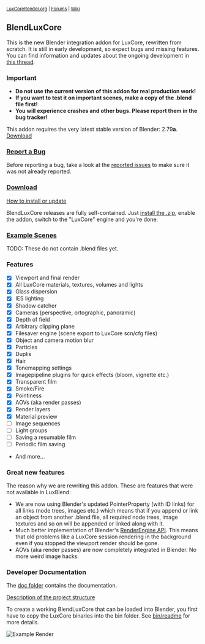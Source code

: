 <sup> [LuxCoreRender.org](https://luxcorerender.org/) | [Forums](https://forums.luxcorerender.org/) | [Wiki](http://wiki.luxcorerender.org/LuxCoreRender_Wiki) </sup>

## BlendLuxCore

This is the new Blender integration addon for LuxCore, rewritten from scratch.
It is still in early development, so expect bugs and missing features. You can find information and updates about the ongoing development in [this thread](https://forums.luxcorerender.org/viewtopic.php?f=5&t=9).

### Important

* **Do not use the current version of this addon for real production work!**
* **If you want to test it on important scenes, make a copy of the .blend file first!**
* **You will experience crashes and other bugs. Please report them in the bug tracker!**

This addon requires the very latest stable version of Blender: 2.79**a**. [Download](https://www.blender.org/download/)

### [Report a Bug](https://github.com/LuxCoreRender/BlendLuxCore/issues/new)

Before reporting a bug, take a look at the [reported issues](https://github.com/LuxCoreRender/BlendLuxCore/issues?utf8=%E2%9C%93&q=is%3Aissue+is%3Aopen+label%3Abug) to make sure it was not already reported.

### [Download](https://luxcorerender.org/download/)

[How to install or update](https://wiki.luxcorerender.org/BlendLuxCore_Installation)

BlendLuxCore releases are fully self-contained. 
Just [install the .zip](https://docs.blender.org/manual/en/dev/preferences/addons.html#header), enable the addon, switch to the "LuxCore" engine and you're done.

### [Example Scenes](https://luxcorerender.org/download/#ExampleScenes)

TODO: These do not contain .blend files yet.

### Features

* [x] Viewport and final render
* [x] All LuxCore materials, textures, volumes and lights
* [x] Glass dispersion
* [x] IES lighting
* [x] Shadow catcher
* [x] Cameras (perspective, ortographic, panoramic)
* [x] Depth of field
* [x] Arbitrary clipping plane
* [x] Filesaver engine (scene export to LuxCore scn/cfg files)
* [x] Object and camera motion blur
* [x] Particles
* [x] Duplis
* [x] Hair
* [x] Tonemapping settings
* [x] Imagepipeline plugins for quick effects (bloom, vignette etc.)
* [x] Transparent film
* [x] Smoke/Fire
* [x] Pointiness
* [x] AOVs (aka render passes)
* [x] Render layers
* [x] Material preview
* [ ] Image sequences
* [ ] Light groups
* [ ] Saving a resumable film
* [ ] Periodic film saving
* And more...

### Great new features

The reason why we are rewriting this addon. These are features that were not available in LuxBlend:

* We are now using Blender's updated PointerProperty (with ID links) for all links (node trees, images etc.) which means that if you append or link an object from another .blend file, all required node trees, image textures and so on will be appended or linked along with it.
* Much better implementation of Blender's [RenderEngine API](https://docs.blender.org/api/2.79/bpy.types.RenderEngine.html). This means that old problems like a LuxCore session rendering in the background even if you stopped the viewport render should be gone.
* AOVs (aka render passes) are now completely integrated in Blender. No more weird image hacks.

### Developer Documentation

The [doc folder](https://github.com/LuxCoreRender/BlendLuxCore/tree/master/doc) contains the documentation.

[Description of the project structure](https://github.com/LuxCoreRender/BlendLuxCore/blob/master/doc/project_structure.md)

To create a working BlendLuxCore that can be loaded into Blender, 
you first have to copy the LuxCore binaries into the bin folder.
See [bin/readme](https://github.com/LuxCoreRender/BlendLuxCore/blob/master/bin/readme.md) for more details.

![Example Render](https://luxcorerender.org/wp-content/uploads/2017/12/wallpaper_lux_05_rend1b.jpg)

